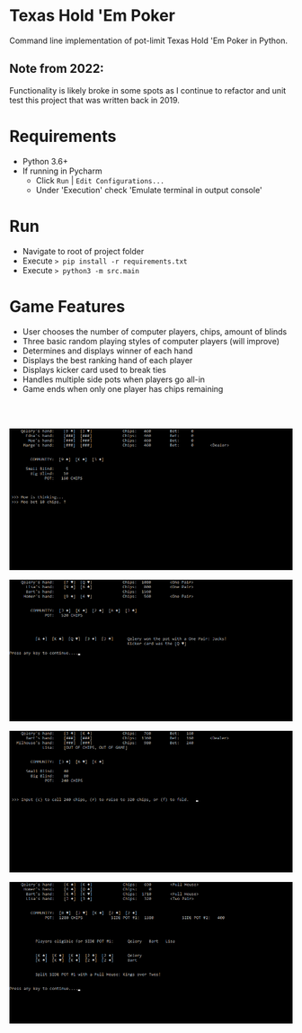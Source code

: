 # Texas Hold 'Em Poker

Command line implementation of pot-limit Texas Hold 'Em Poker in Python.

## Note from 2022: 
Functionality is likely broke in some spots as I continue to refactor and unit test this project that was written back in 2019.

# Requirements
- Python 3.6+
- If running in Pycharm
  - Click `Run` | `Edit Configurations...`
  - Under 'Execution' check 'Emulate terminal in output console'

# Run
- Navigate to root of project folder
- Execute `> pip install -r requirements.txt`
- Execute `> python3 -m src.main`

# Game Features
* User chooses the number of computer players, chips, amount of blinds
* Three basic random playing styles of computer players (will improve)
* Determines and displays winner of each hand
* Displays the best ranking hand of each player
* Displays kicker card used to break ties
* Handles multiple side pots when players go all-in
* Game ends when only one player has chips remaining

<br>
<br>

![](./images/example1.png)

![](./images/example2.png)

![](./images/example3.png)

![](./images/example4.png)
